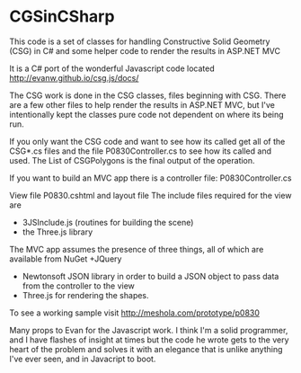 # CGSinCSharp

This code is a set of classes for handling Constructive Solid Geometry (CSG) in C# and some helper code to render the results in ASP.NET MVC

It is a C# port of the wonderful Javascript code located http://evanw.github.io/csg.js/docs/

The CSG work is done in the CSG classes, files beginning with CSG. There are a few other files to help render the results in ASP.NET MVC, but I've intentionally kept the classes pure code not dependent on where its being run.

If you only want the CSG code and want to see how its called get all of the CSG*.cs files and the file P0830Controller.cs to see how its called and used. The List of CSGPolygons is the final output of the operation.

If you want to build an MVC app there is a controller file:
P0830Controller.cs

View file P0830.cshtml and layout file
The include files required for the view are
   + 3JSInclude.js  (routines for building the scene)
   + the Three.js library

The MVC app assumes the presence of three things, all of which are available from NuGet
   +JQuery
   + Newtonsoft JSON library in order to build a JSON object to pass data from the controller to the view 
   + Three.js for rendering the shapes. 
 
To see a working sample visit http://meshola.com/prototype/p0830

Many props to Evan for the Javascript work. I think I'm a solid programmer, and I have flashes of insight at times but the code he wrote gets to the very heart of the problem and solves it with an elegance that is unlike anything I've ever seen, and in Javacript to boot.
